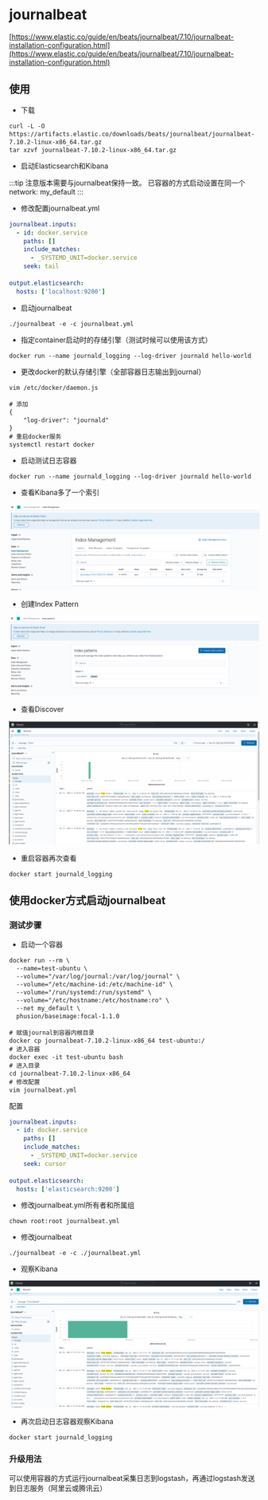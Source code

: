 # journalbeat

[https://www.elastic.co/guide/en/beats/journalbeat/7.10/journalbeat-installation-configuration.html](https://www.elastic.co/guide/en/beats/journalbeat/7.10/journalbeat-installation-configuration.html)

## 使用

- 下载

```shell
curl -L -O https://artifacts.elastic.co/downloads/beats/journalbeat/journalbeat-7.10.2-linux-x86_64.tar.gz
tar xzvf journalbeat-7.10.2-linux-x86_64.tar.gz
```

- 启动Elasticsearch和Kibana

:::tip
注意版本需要与journalbeat保持一致。
已容器的方式启动设置在同一个 network: my_default
:::

- 修改配置journalbeat.yml

```yml
journalbeat.inputs:
  - id: docker.service
    paths: []
    include_matches:
      - _SYSTEMD_UNIT=docker.service
    seek: tail

output.elasticsearch:
  hosts: ['localhost:9200']
```

- 启动journalbeat

```shell
./journalbeat -e -c journalbeat.yml
```

- 指定container启动时的存储引擎（测试时候可以使用该方式）

```shell
docker run --name journald_logging --log-driver journald hello-world
```

- 更改docker的默认存储引擎（全部容器日志输出到journal）

```shell
vim /etc/docker/daemon.js

# 添加
{
    "log-driver": "journald"
}
# 重启docker服务
systemctl restart docker
```

- 启动测试日志容器

```shell
docker run --name journald_logging --log-driver journald hello-world
```

- 查看Kibana多了一个索引

![](./images/image-1.png)

- 创建Index Pattern

![](./images/image-2.png)

- 查看Discover

![](./images/image-3.png)

- 重启容器再次查看

```shell
docker start journald_logging
```

## 使用docker方式启动journalbeat

### 测试步骤

- 启动一个容器

```shell
docker run --rm \
  --name=test-ubuntu \
  --volume="/var/log/journal:/var/log/journal" \
  --volume="/etc/machine-id:/etc/machine-id" \
  --volume="/run/systemd:/run/systemd" \
  --volume="/etc/hostname:/etc/hostname:ro" \
  --net my_default \
  phusion/baseimage:focal-1.1.0

# 赋值journal到容器内根目录
docker cp journalbeat-7.10.2-linux-x86_64 test-ubuntu:/
# 进入容器
docker exec -it test-ubuntu bash
# 进入目录
cd journalbeat-7.10.2-linux-x86_64
# 修改配置
vim journalbeat.yml
```

配置

```yml
journalbeat.inputs:
  - id: docker.service
    paths: []
    include_matches:
      - _SYSTEMD_UNIT=docker.service
    seek: cursor

output.elasticsearch:
  hosts: ['elasticsearch:9200']
```

- 修改journalbeat.yml所有者和所属组

```shell
chown root:root journalbeat.yml
```

- 修改journalbeat

```shell
./journalbeat -e -c ./journalbeat.yml
```

- 观察Kibana

![](./images/image-4.png)

- 再次启动日志容器观察Kibana

```shell
docker start journald_logging
```

### 升级用法

可以使用容器的方式运行journalbeat采集日志到logstash，再通过logstash发送到日志服务（阿里云或腾讯云）
